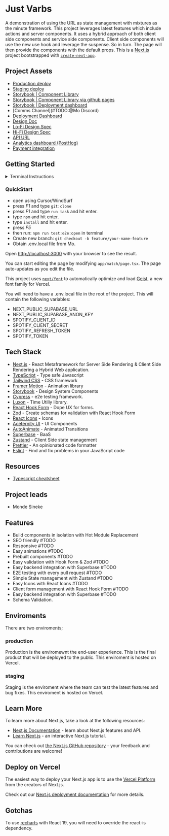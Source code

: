 
# Just Varbs

A demonstration of using the URL as state management with mixtures as the minute framework. This project leverages latest features which include actions and server components. It uses a hybrid approach of both client side components and service side components. Client side components will use the new use hook and leverage the suspense. So in turn. The page will then provide the components with the default props. This is a [Next.js](https://nextjs.org) project bootstrapped with [`create-next-app`](https://nextjs.org/docs/app/api-reference/cli/create-next-app).

## Project Assets

- [Production deploy](https://just-varbs.vercel.app/)
- [Staging deploy](http://staging-just-varbs.vercel.app)
- [Storybook | Component Library](#TODO:@Mo)
- [Storybook | Component Library via github pages](#TODO:@Mo)
- [Storybook | Deployment dashboard](#TODO:@Mo)
- [Comms Channel](#TODO:@Mo Discord)
- [Deployment Dashboard](https://vercel.com/seak/just-varbs)
- [Design Doc](#TODO:@Mo)
- [Lo-Fi Design Spec](#TODO:@Mo)
- [Hi-Fi Design Spec](#TODO:@Mo)
- [API URL](#TODO:@Mo)
- [Analytics dashboard (PostHog)](#TODO:@Mo)
- [Payment integration](#TODO:@Mo)

## Getting Started

<details>
  <summary>Terminal Instructions</summary>
  
    Open project in IDE/ Code editor (VSCode base).

    1 Install all the dependencies:

    ```bash
    npm install
    ```

    2 Checkout from staging to a new branch:

    ```bash
    git checkout -b feature/your-name-feature
    ```

    3 run the development server:

    ```bash
    npm run dev
    ```

    4 Open up cypress to see that you have not broken anything:

    ```bash
    npm run test:e2e:open
    ```

    5 Open up storybook to start developing your component:

    ```bash
    npm run storybook
    ```

    6. Obtain .env.local file from Mo.
</details>

### QuickStart

- open using Cursor/WindSurf
- press *F1* and type `git:clone`
- press *F1* and type `run task` and hit enter.
- type `npm` and hit enter.
- type `install` and hit enter.
- press *F5*
- then run: `npm run test:e2e:open` in terminal
- Create new branch: `git checkout -b feature/your-name-feature`
- Obtain .env.local file from Mo.

Open [http://localhost:3000](http://localhost:3000) with your browser to see the result.

You can start editing the page by modifying `app/match/page.tsx`. The page auto-updates as you edit the file.

This project uses [`next/font`](https://nextjs.org/docs/app/building-your-application/optimizing/fonts) to automatically optimize and load [Geist](https://vercel.com/font), a new font family for Vercel.

You will need to have a .env.local file in the root of the project. This will contain the following variables:

- NEXT_PUBLIC_SUPABASE_URL
- NEXT_PUBLIC_SUPABASE_ANON_KEY
- SPOTIFY_CLIENT_ID
- SPOTIFY_CLIENT_SECRET
- SPOTIFY_REFRESH_TOKEN
- SPOTIFY_TOKEN

## Tech Stack

- [Next.js](https://nextjs.org/) - React Metaframework for Server Side Rendering & Client Side Rendering a Hybrid Web application.
- [TypeScript](https://www.typescriptlang.org/) - Type safe Javascript
- [Tailwind CSS](https://tailwindcss.com/) - CSS framework
- [Framer Motion](https://www.framer.com/motion/) - Animation library
- [Storybook](https://storybook.js.org/) - Design System Components
- [Cypress](https://www.cypress.io/) - e2e testing framework.
- [Luxon](https://moment.github.io/luxon/#/) - Time Utiliy library.
- [React Hook Form](https://react-hook-form.com/) - Dope UX for forms.
- [Zod](https://zod.dev/) - Create schemas for validation with React Hook Form
- [React Icons](https://react-icons.github.io/react-icons/) - Icons
- [Aceternity UI](https://ui.aceternity.com/) - UI Components
- [AutoAnimate](https://auto-animate.formkit.com/) - Animated Transitions
- [Superbase](https://supabase.com/) - BaaS
- [Zustand](https://zustand-demo.pmnd.rs/) - Client Side state management
- [Prettier](https://prettier.io/) - An opinionated code formatter
- [Eslint](https://eslint.org/) - Find and fix problems in your JavaScript code

## Resources

- [Typescript cheatsheet](https://react-typescript-cheatsheet.netlify.app/docs/basic/getting-started/basic_type_example/)

## Project leads

- Monde Sineke

## Features

- Build components in isolation with Hot Module Replacement
- SEO friendly #TODO
- Responsive #TODO
- Easy animations #TODO
- Prebuilt components #TODO
- Easy validation with Hook Form & Zod #TODO
- Easy backend integration with Superbase #TODO
- E2E testing with every pull request #TODO
- Simple State management with Zustand #TODO
- Easy Icons with React Icons #TODO
- Client form management with React Hook Form #TODO
- Easy backend integration with Superbase #TODO
- Schema Validation.

## Enviroments

There are two enviroments;

### production

Production is the enviromewnt the end-user experience. This is the final product that will be deployed to the public. This enviroment is hosted on Vercel.

### staging

Staging is the enviroment where the team can test the latest features and bug fixes. This enviroment is hosted on Vercel.

## Learn More

To learn more about Next.js, take a look at the following resources:

- [Next.js Documentation](https://nextjs.org/docs) - learn about Next.js features and API.
- [Learn Next.js](https://nextjs.org/learn) - an interactive Next.js tutorial.

You can check out [the Next.js GitHub repository](https://github.com/vercel/next.js) - your feedback and contributions are welcome!

## Deploy on Vercel

The easiest way to deploy your Next.js app is to use the [Vercel Platform](https://vercel.com/new?utm_medium=default-template&filter=next.js&utm_source=create-next-app&utm_campaign=create-next-app-readme) from the creators of Next.js.

Check out our [Next.js deployment documentation](https://nextjs.org/docs/app/building-your-application/deploying) for more details.

## Gotchas

To use [recharts](https://ui.shadcn.com/docs/react-19) with React 19, you will need to override the react-is dependency.
